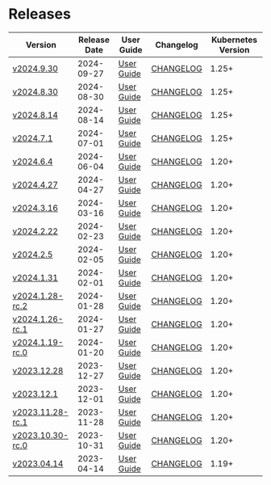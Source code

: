 #  Releases

|  Version | Release Date | User Guide | Changelog | Kubernetes Version |
|--------------------------- | ------------ | ---------- | --------- | ------------------ |
| [v2024.9.30](https:/github.com/kubestash/CHANGELOG/releases/tag/v2024.9.30) | 2024-09-27 | [User Guide](https://kubestash.com/docs/v2024.9.30) | [CHANGELOG](/releases/v2024.9.30/README.md) | 1.25+ |
| [v2024.8.30](https:/github.com/kubestash/CHANGELOG/releases/tag/v2024.8.30) | 2024-08-30 | [User Guide](https://kubestash.com/docs/v2024.8.30) | [CHANGELOG](/releases/v2024.8.30/README.md) | 1.25+ |
| [v2024.8.14](https:/github.com/kubestash/CHANGELOG/releases/tag/v2024.8.14) | 2024-08-14 | [User Guide](https://kubestash.com/docs/v2024.8.14) | [CHANGELOG](/releases/v2024.8.14/README.md) | 1.25+ |
| [v2024.7.1](https:/github.com/kubestash/CHANGELOG/releases/tag/v2024.7.1) | 2024-07-01 | [User Guide](https://kubestash.com/docs/v2024.7.1) | [CHANGELOG](/releases/v2024.7.1/README.md) | 1.25+ |
| [v2024.6.4](https:/github.com/kubestash/CHANGELOG/releases/tag/v2024.6.4) | 2024-06-04 | [User Guide](https://kubestash.com/docs/v2024.6.4) | [CHANGELOG](/releases/v2024.6.4/README.md) | 1.20+ |
| [v2024.4.27](https:/github.com/kubestash/CHANGELOG/releases/tag/v2024.4.27) | 2024-04-27 | [User Guide](https://kubestash.com/docs/v2024.4.27) | [CHANGELOG](/releases/v2024.4.27/README.md) | 1.20+ |
| [v2024.3.16](https:/github.com/kubestash/CHANGELOG/releases/tag/v2024.3.16) | 2024-03-16 | [User Guide](https://kubestash.com/docs/v2024.3.16) | [CHANGELOG](/releases/v2024.3.16/README.md) | 1.20+ |
| [v2024.2.22](https:/github.com/kubestash/CHANGELOG/releases/tag/v2024.2.22) | 2024-02-23 | [User Guide](https://kubestash.com/docs/v2024.2.22) | [CHANGELOG](/releases/v2024.2.22/README.md) | 1.20+ |
| [v2024.2.5](https:/github.com/kubestash/CHANGELOG/releases/tag/v2024.2.5) | 2024-02-05 | [User Guide](https://kubestash.com/docs/v2024.2.5) | [CHANGELOG](/releases/v2024.2.5/README.md) | 1.20+ |
| [v2024.1.31](https:/github.com/kubestash/CHANGELOG/releases/tag/v2024.1.31) | 2024-02-01 | [User Guide](https://kubestash.com/docs/v2024.1.31) | [CHANGELOG](/releases/v2024.1.31/README.md) | 1.20+ |
| [v2024.1.28-rc.2](https:/github.com/kubestash/CHANGELOG/releases/tag/v2024.1.28-rc.2) | 2024-01-28 | [User Guide](https://kubestash.com/docs/v2024.1.28-rc.2) | [CHANGELOG](/releases/v2024.1.28-rc.2/README.md) | 1.20+ |
| [v2024.1.26-rc.1](https:/github.com/kubestash/CHANGELOG/releases/tag/v2024.1.26-rc.1) | 2024-01-27 | [User Guide](https://kubestash.com/docs/v2024.1.26-rc.1) | [CHANGELOG](/releases/v2024.1.26-rc.1/README.md) | 1.20+ |
| [v2024.1.19-rc.0](https:/github.com/kubestash/CHANGELOG/releases/tag/v2024.1.19-rc.0) | 2024-01-20 | [User Guide](https://kubestash.com/docs/v2024.1.19-rc.0) | [CHANGELOG](/releases/v2024.1.19-rc.0/README.md) | 1.20+ |
| [v2023.12.28](https:/github.com/kubestash/CHANGELOG/releases/tag/v2023.12.28) | 2023-12-27 | [User Guide](https://kubestash.com/docs/v2023.12.28) | [CHANGELOG](/releases/v2023.12.28/README.md) | 1.20+ |
| [v2023.12.1](https:/github.com/kubestash/CHANGELOG/releases/tag/v2023.12.1) | 2023-12-01 | [User Guide](https://kubestash.com/docs/v2023.12.1) | [CHANGELOG](/releases/v2023.12.1/README.md) | 1.20+ |
| [v2023.11.28-rc.1](https:/github.com/kubestash/CHANGELOG/releases/tag/v2023.11.28-rc.1) | 2023-11-28 | [User Guide](https://kubestash.com/docs/v2023.11.28-rc.1) | [CHANGELOG](/releases/v2023.11.28-rc.1/README.md) | 1.20+ |
| [v2023.10.30-rc.0](https:/github.com/kubestash/CHANGELOG/releases/tag/v2023.10.30-rc.0) | 2023-10-31 | [User Guide](https://kubestash.com/docs/v2023.10.30-rc.0) | [CHANGELOG](/releases/v2023.10.30-rc.0/README.md) | 1.20+ |
| [v2023.04.14](https:/github.com/kubestash/CHANGELOG/releases/tag/v2023.04.14) | 2023-04-14 | [User Guide](https://kubestash.com/docs/v2023.04.14) | [CHANGELOG](/releases/v2023.04.14/README.md) | 1.19+ |
